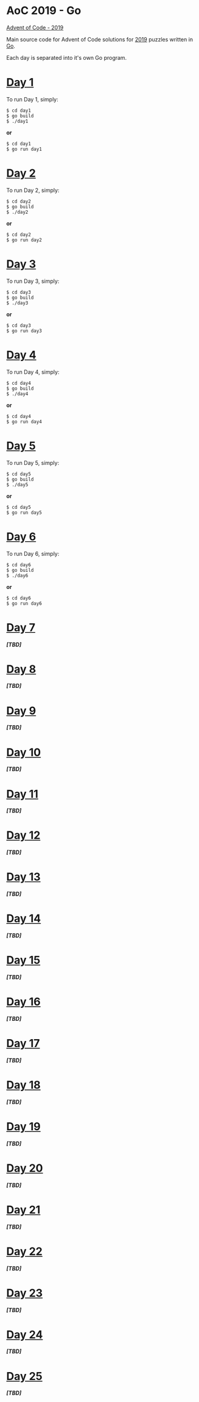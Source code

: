 # AoC 2019 - Go

[Advent of Code - 2019](https://adventofcode.com/2019)

Main source code for Advent of Code solutions for [2019](https://adventofcode.com/2019) puzzles written in [Go](https://golang.org/).

Each day is separated into it's own Go program.

# [Day 1](https://adventofcode.com/2019/day/1)
To run Day 1, simply:
```
$ cd day1
$ go build
$ ./day1
```
**or**

```
$ cd day1
$ go run day1
```

# [Day 2](https://adventofcode.com/2019/day/2)
To run Day 2, simply:
```
$ cd day2
$ go build
$ ./day2
```
**or**

```
$ cd day2
$ go run day2
```

# [Day 3](https://adventofcode.com/2019/day/3)
To run Day 3, simply:
```
$ cd day3
$ go build
$ ./day3
```
**or**

```
$ cd day3
$ go run day3
```

# [Day 4](https://adventofcode.com/2019/day/4)
To run Day 4, simply:
```
$ cd day4
$ go build
$ ./day4
```
**or**

```
$ cd day4
$ go run day4
```

# [Day 5](https://adventofcode.com/2019/day/5)
To run Day 5, simply:
```
$ cd day5
$ go build
$ ./day5
```
**or**

```
$ cd day5
$ go run day5
```

# [Day 6](https://adventofcode.com/2019/day/6)
To run Day 6, simply:
```
$ cd day6
$ go build
$ ./day6
```
**or**

```
$ cd day6
$ go run day6
```

# [Day 7](https://adventofcode.com/2019/day/7)

_**[TBD]**_

# [Day 8](https://adventofcode.com/2019/day/8)

_**[TBD]**_

# [Day 9](https://adventofcode.com/2019/day/9)

_**[TBD]**_

# [Day 10](https://adventofcode.com/2019/day/10)

_**[TBD]**_

# [Day 11](https://adventofcode.com/2019/day/11)

_**[TBD]**_

# [Day 12](https://adventofcode.com/2019/day/12)

_**[TBD]**_

# [Day 13](https://adventofcode.com/2019/day/13)

_**[TBD]**_

# [Day 14](https://adventofcode.com/2019/day/14)

_**[TBD]**_

# [Day 15](https://adventofcode.com/2019/day/15)

_**[TBD]**_

# [Day 16](https://adventofcode.com/2019/day/16)

_**[TBD]**_

# [Day 17](https://adventofcode.com/2019/day/17)

_**[TBD]**_

# [Day 18](https://adventofcode.com/2019/day/18)

_**[TBD]**_

# [Day 19](https://adventofcode.com/2019/day/19)

_**[TBD]**_

# [Day 20](https://adventofcode.com/2019/day/20)

_**[TBD]**_

# [Day 21](https://adventofcode.com/2019/day/21)

_**[TBD]**_

# [Day 22](https://adventofcode.com/2019/day/22)

_**[TBD]**_

# [Day 23](https://adventofcode.com/2019/day/23)

_**[TBD]**_

# [Day 24](https://adventofcode.com/2019/day/24)

_**[TBD]**_

# [Day 25](https://adventofcode.com/2019/day/25)

_**[TBD]**_
